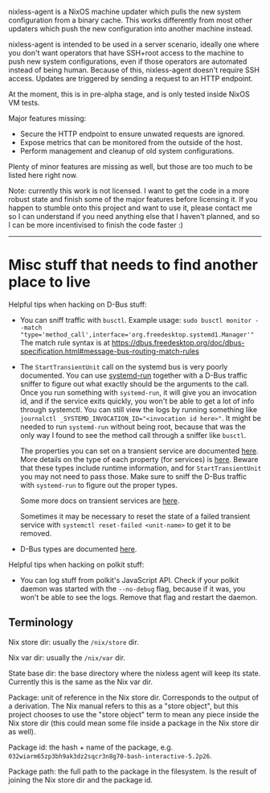 nixless-agent is a NixOS machine updater which pulls the new system configuration from a binary cache.
This works differently from most other updaters which push the new configuration into another machine instead.

nixless-agent is intended to be used in a server scenario, ideally one where you don't want operators that have SSH+root access to the machine to push new system configurations, even if those operators are automated instead of being human.
Because of this, nixless-agent doesn't require SSH access.
Updates are triggered by sending a request to an HTTP endpoint.

At the moment, this is in pre-alpha stage, and is only tested inside NixOS VM tests.

Major features missing:

- Secure the HTTP endpoint to ensure unwated requests are ignored.
- Expose metrics that can be monitored from the outside of the host.
- Perform management and cleanup of old system configurations.

Plenty of minor features are missing as well, but those are too much to be listed here right now.

Note: currently this work is not licensed.
I want to get the code in a more robust state and finish some of the major features before licensing it.
If you happen to stumble onto this project and want to use it, please contact me so I can understand if you need anything else that I haven't planned, and so I can be more incentivised to finish the code faster :)

---

# Misc stuff that needs to find another place to live

Helpful tips when hacking on D-Bus stuff:

- You can sniff traffic with `busctl`.
  Example usage: `sudo busctl monitor --match "type='method_call',interface='org.freedesktop.systemd1.Manager'"`
  The match rule syntax is at https://dbus.freedesktop.org/doc/dbus-specification.html#message-bus-routing-match-rules
- The `StartTransientUnit` call on the systemd bus is very poorly documented.
  You can use [systemd-run](https://www.freedesktop.org/software/systemd/man/latest/systemd-run.html) together with a D-Bus traffic sniffer to figure out what exactly should be the arguments to the call.
  Once you run something with `systemd-run`, it will give you an invocation id, and if the service exits quickly, you won't be able to get a lot of info through systemctl.
  You can still view the logs by running something like `journalctl _SYSTEMD_INVOCATION_ID="<invocation id here>"`.
  It might be needed to run `systemd-run` without being root, because that was the only way I found to see the method call through a sniffer like `busctl`.

  The properties you can set on a transient service are documented [here](https://systemd.io/TRANSIENT-SETTINGS/).
  More details on the type of each property (for services) is [here](https://www.freedesktop.org/software/systemd/man/latest/org.freedesktop.systemd1.html#Properties2).
  Beware that these types include runtime information, and for `StartTransientUnit` you may not need to pass those.
  Make sure to sniff the D-Bus traffic with `systemd-run` to figure out the proper types.

  Some more docs on transient services are [here](https://systemd.io/CONTROL_GROUP_INTERFACE/#creating-and-starting).

  Sometimes it may be necessary to reset the state of a failed transient service with `systemctl reset-failed <unit-name>` to get it to be removed.

- D-Bus types are documented [here](https://dbus.freedesktop.org/doc/dbus-specification.html#type-system).

Helpful tips when hacking on polkit stuff:

- You can log stuff from polkit's JavaScript API.
  Check if your polkit daemon was started with the `--no-debug` flag, because if it was, you won't be able to see the logs.
  Remove that flag and restart the daemon.

## Terminology

Nix store dir: usually the `/nix/store` dir.

Nix var dir: usually the `/nix/var` dir.

State base dir: the base directory where the nixless agent will keep its state. Currently this is the same as the Nix var dir.

Package: unit of reference in the Nix store dir. Corresponds to the output of a derivation. The Nix manual refers to this as a "store object", but this project chooses to use the "store object" term to mean any piece inside the Nix store dir (this could mean some file inside a package in the Nix store dir as well).

Package id: the hash + name of the package, e.g. `032wiarm65zp3bh9ak3dz2sqcr3n8g70-bash-interactive-5.2p26`.

Package path: the full path to the package in the filesystem. Is the result of joining the Nix store dir and the package id.

